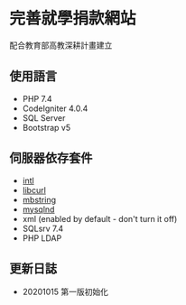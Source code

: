 # 完善就學捐款網站
配合教育部高教深耕計畫建立
## 使用語言
- PHP 7.4
- CodeIgniter 4.0.4
- SQL Server
- Bootstrap v5
## 伺服器依存套件

- [intl](http://php.net/manual/en/intl.requirements.php)
- [libcurl](http://php.net/manual/en/curl.requirements.php) 
- [mbstring](http://php.net/manual/en/mbstring.installation.php)
- [mysqlnd](http://php.net/manual/en/mysqlnd.install.php)
- xml (enabled by default - don't turn it off)
- SQLsrv 7.4
- PHP LDAP

## 更新日誌
- 20201015 第一版初始化